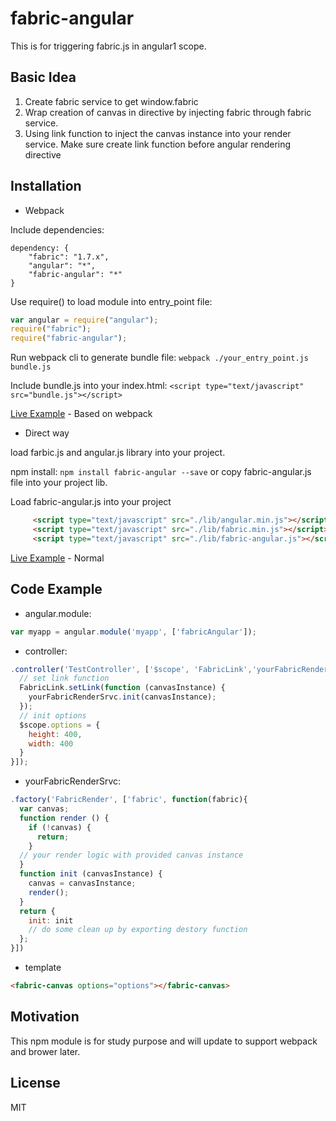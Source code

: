 # fabric-angular
This is for triggering fabric.js in angular1 scope.

## Basic Idea
1. Create fabric service to get window.fabric
2. Wrap creation of canvas in directive by injecting fabric through fabric service.
3. Using link function to inject the canvas instance into your render service. Make sure create link function before angular rendering directive

## Installation
* Webpack

Include dependencies:
```
dependency: {
    "fabric": "1.7.x",
    "angular": "*",
    "fabric-angular": "*"
}
```

Use require() to load module into entry_point file:
```js
var angular = require("angular");
require("fabric");
require("fabric-angular");
```

Run webpack cli to generate bundle file:
`webpack ./your_entry_point.js bundle.js`

Include bundle.js into your index.html:
`<script type="text/javascript" src="bundle.js"></script>`

[Live Example](https://qiankunxie.github.io/fabric-angular/example/webpack) - Based on webpack


* Direct way

load farbic.js and angular.js library into your project.

npm install: `npm install fabric-angular --save` or copy fabric-angular.js file into your project lib.

Load fabric-angular.js into your project
```html
	 <script type="text/javascript" src="./lib/angular.min.js"></script>
	 <script type="text/javascript" src="./lib/fabric.min.js"></script>
	 <script type="text/javascript" src="./lib/fabric-angular.js"></script>
```
[Live Example](https://qiankunxie.github.io/fabric-angular/example/normal) - Normal

## Code Example
* angular.module:
```js
var myapp = angular.module('myapp', ['fabricAngular']);
```

* controller: 
```js
.controller('TestController', ['$scope', 'FabricLink','yourFabricRenderSrvc', function($scope, FabricLink, yourFabricRenderSrvc) {
  // set link function
  FabricLink.setLink(function (canvasInstance) {
    yourFabricRenderSrvc.init(canvasInstance);
  });
  // init options
  $scope.options = {
    height: 400,
    width: 400
  }
}]);
```
* yourFabricRenderSrvc:
```js
.factory('FabricRender', ['fabric', function(fabric){
  var canvas;
  function render () {
    if (!canvas) {
      return;
    }
  // your render logic with provided canvas instance
  }
  function init (canvasInstance) {
    canvas = canvasInstance;
    render();
  }
  return {
    init: init
    // do some clean up by exporting destory function
  };
}])
```
* template
```html
<fabric-canvas options="options"></fabric-canvas>
```

## Motivation
This npm module is for study purpose and will update to support webpack and brower later.

## License
MIT
